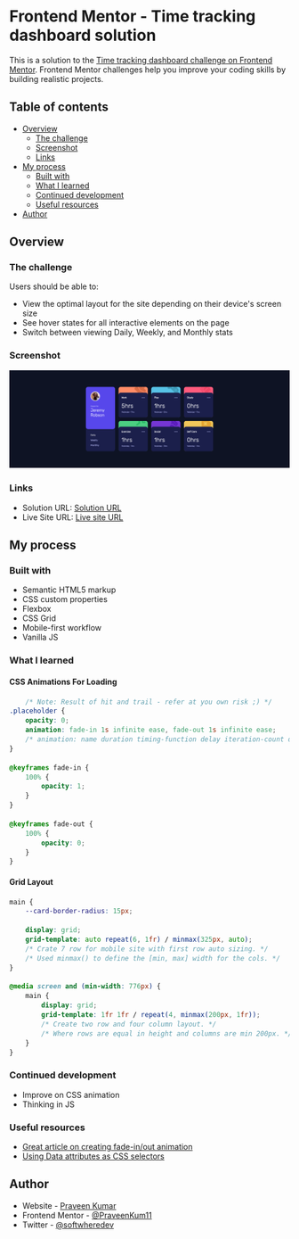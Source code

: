 # Frontend Mentor - Time tracking dashboard solution

This is a solution to the [Time tracking dashboard challenge on Frontend Mentor](https://www.frontendmentor.io/challenges/time-tracking-dashboard-UIQ7167Jw). Frontend Mentor challenges help you improve your coding skills by building realistic projects. 

## Table of contents

- [Overview](#overview)
  - [The challenge](#the-challenge)
  - [Screenshot](#screenshot)
  - [Links](#links)
- [My process](#my-process)
  - [Built with](#built-with)
  - [What I learned](#what-i-learned)
  - [Continued development](#continued-development)
  - [Useful resources](#useful-resources)
- [Author](#author)


## Overview

### The challenge

Users should be able to:

- View the optimal layout for the site depending on their device's screen size
- See hover states for all interactive elements on the page
- Switch between viewing Daily, Weekly, and Monthly stats

### Screenshot

![Desktop](./screenshot/desktop-1440.png)


### Links

- Solution URL: [Solution URL]()
- Live Site URL: [Live site URL]()

## My process

### Built with

- Semantic HTML5 markup
- CSS custom properties
- Flexbox
- CSS Grid
- Mobile-first workflow
- Vanilla JS

### What I learned

#### CSS Animations For Loading
```CSS
    /* Note: Result of hit and trail - refer at you own risk ;) */
.placeholder {
    opacity: 0;
    animation: fade-in 1s infinite ease, fade-out 1s infinite ease;
    /* animation: name duration timing-function delay iteration-count direction fill-mode; */
}

@keyframes fade-in {
    100% {
        opacity: 1;
    }
}

@keyframes fade-out {
    100% {
        opacity: 0;
    }
}
```

#### Grid Layout
```CSS
main {
    --card-border-radius: 15px;

    display: grid;
    grid-template: auto repeat(6, 1fr) / minmax(325px, auto);
    /* Crate 7 row for mobile site with first row auto sizing. */
    /* Used minmax() to define the [min, max] width for the cols. */
}

@media screen and (min-width: 776px) {
    main {
        display: grid;
        grid-template: 1fr 1fr / repeat(4, minmax(200px, 1fr));
        /* Create two row and four column layout. */
        /* Where rows are equal in height and columns are min 200px. */
    }
}
```

### Continued development

- Improve on CSS animation
- Thinking in JS

### Useful resources

- [Great article on creating fade-in/out animation](https://www.rockyourcode.com/creating-a-smooth-fade-in-fade-out-animation-effect-with-css/#:~:text=Here's%20how%20it%20works%3A%20we,and%20%E2%80%9Cfade%2Dout%E2%80%9D.)
- [Using Data attributes as CSS selectors](https://css-tricks.com/almanac/selectors/a/attribute/)

## Author

- Website - [Praveen Kumar](praveenkum11.github.io/portfolio)
- Frontend Mentor - [@PraveenKum11](https://www.frontendmentor.io/profile/PraveenKum11)
- Twitter - [@softwheredev](https://twitter.com/softwheredev)
